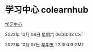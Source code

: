 # 学习中心 colearnhub
[学习中心](http://27.19.33.125:56308/colearnhub/)

2022年 10月 08日 星期六 06:30:03 CST

2022年 10月 07日 星期五 22:30:03 GMT
